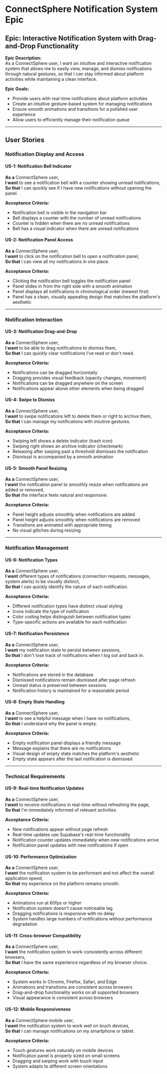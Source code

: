 # ConnectSphere Notification System Epic

## Epic: Interactive Notification System with Drag-and-Drop Functionality

**Epic Description:**  
As a ConnectSphere user, I want an intuitive and interactive notification system that allows me to easily view, manage, and dismiss notifications through natural gestures, so that I can stay informed about platform activities while maintaining a clean interface.

**Epic Goals:**
- Provide users with real-time notifications about platform activities
- Create an intuitive gesture-based system for managing notifications
- Ensure smooth animations and transitions for a polished user experience
- Allow users to efficiently manage their notification queue

---

## User Stories

### Notification Display and Access

#### US-1: Notification Bell Indicator
**As a** ConnectSphere user,  
**I want** to see a notification bell with a counter showing unread notifications,  
**So that** I can quickly see if I have new notifications without opening the panel.

**Acceptance Criteria:**
- Notification bell is visible in the navigation bar
- Bell displays a counter with the number of unread notifications
- Counter is hidden when there are no unread notifications
- Bell has a visual indicator when there are unread notifications

#### US-2: Notification Panel Access
**As a** ConnectSphere user,  
**I want** to click on the notification bell to open a notification panel,  
**So that** I can view all my notifications in one place.

**Acceptance Criteria:**
- Clicking the notification bell toggles the notification panel
- Panel slides in from the right side with a smooth animation
- Panel displays all notifications in chronological order (newest first)
- Panel has a clean, visually appealing design that matches the platform's aesthetic

---

### Notification Interaction

#### US-3: Notification Drag-and-Drop
**As a** ConnectSphere user,  
**I want** to be able to drag notifications to dismiss them,  
**So that** I can quickly clear notifications I've read or don't need.

**Acceptance Criteria:**
- Notifications can be dragged horizontally
- Dragging provides visual feedback (opacity changes, movement)
- Notifications can be dragged anywhere on the screen
- Notifications appear above other elements when being dragged

#### US-4: Swipe to Dismiss
**As a** ConnectSphere user,  
**I want** to swipe notifications left to delete them or right to archive them,  
**So that** I can manage my notifications with intuitive gestures.

**Acceptance Criteria:**
- Swiping left shows a delete indicator (trash icon)
- Swiping right shows an archive indicator (checkmark)
- Releasing after swiping past a threshold dismisses the notification
- Dismissal is accompanied by a smooth animation

#### US-5: Smooth Panel Resizing
**As a** ConnectSphere user,  
**I want** the notification panel to smoothly resize when notifications are added or removed,  
**So that** the interface feels natural and responsive.

**Acceptance Criteria:**
- Panel height adjusts smoothly when notifications are added
- Panel height adjusts smoothly when notifications are removed
- Transitions are animated with appropriate timing
- No visual glitches during resizing

---

### Notification Management

#### US-6: Notification Types
**As a** ConnectSphere user,  
**I want** different types of notifications (connection requests, messages, system alerts) to be visually distinct,  
**So that** I can quickly identify the nature of each notification.

**Acceptance Criteria:**
- Different notification types have distinct visual styling
- Icons indicate the type of notification
- Color coding helps distinguish between notification types
- Type-specific actions are available for each notification

#### US-7: Notification Persistence
**As a** ConnectSphere user,  
**I want** my notification state to persist between sessions,  
**So that** I don't lose track of notifications when I log out and back in.

**Acceptance Criteria:**
- Notifications are stored in the database
- Dismissed notifications remain dismissed after page refresh
- Unread status is preserved between sessions
- Notification history is maintained for a reasonable period

#### US-8: Empty State Handling
**As a** ConnectSphere user,  
**I want** to see a helpful message when I have no notifications,  
**So that** I understand why the panel is empty.

**Acceptance Criteria:**
- Empty notification panel displays a friendly message
- Message explains that there are no notifications
- Visual design of empty state matches the platform's aesthetic
- Empty state appears after the last notification is dismissed

---

### Technical Requirements

#### US-9: Real-time Notification Updates
**As a** ConnectSphere user,  
**I want** to receive notifications in real-time without refreshing the page,  
**So that** I'm immediately informed of relevant activities.

**Acceptance Criteria:**
- New notifications appear without page refresh
- Real-time updates use Supabase's real-time functionality
- Notification counter updates immediately when new notifications arrive
- Notification panel updates with new notifications if open

#### US-10: Performance Optimization
**As a** ConnectSphere user,  
**I want** the notification system to be performant and not affect the overall application speed,  
**So that** my experience on the platform remains smooth.

**Acceptance Criteria:**
- Animations run at 60fps or higher
- Notification system doesn't cause noticeable lag
- Dragging notifications is responsive with no delay
- System handles large numbers of notifications without performance degradation

#### US-11: Cross-browser Compatibility
**As a** ConnectSphere user,  
**I want** the notification system to work consistently across different browsers,  
**So that** I have the same experience regardless of my browser choice.

**Acceptance Criteria:**
- System works in Chrome, Firefox, Safari, and Edge
- Animations and transitions are consistent across browsers
- Drag-and-drop functionality works on all supported browsers
- Visual appearance is consistent across browsers

#### US-12: Mobile Responsiveness
**As a** ConnectSphere mobile user,  
**I want** the notification system to work well on touch devices,  
**So that** I can manage notifications on my smartphone or tablet.

**Acceptance Criteria:**
- Touch gestures work naturally on mobile devices
- Notification panel is properly sized on small screens
- Dragging and swiping work with touch input
- System adapts to different screen orientations
